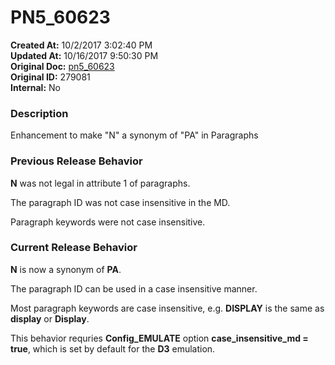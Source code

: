 # PN5_60623

**Created At:** 10/2/2017 3:02:40 PM  
**Updated At:** 10/16/2017 9:50:30 PM  
**Original Doc:** [pn5_60623](https://docs.jbase.com/36526-5-6-2-release-notes/pn5_60623)  
**Original ID:** 279081  
**Internal:** No  


### Description

Enhancement to make "N" a synonym of "PA" in Paragraphs



### Previous Release Behavior

**N** was not legal in attribute 1 of paragraphs.

The paragraph ID was not case insensitive in the MD.

Paragraph keywords were not case insensitive.



### Current Release Behavior

**N** is now a synonym of **PA**.

The paragraph ID can be used in a case insensitive manner.

Most paragraph keywords are case insensitive, e.g. **DISPLAY** is the same as **display** or **Display**.

This behavior requries **Config\_EMULATE** option **case\_insensitive\_md = true**, which is set by default for the **D3** emulation.
